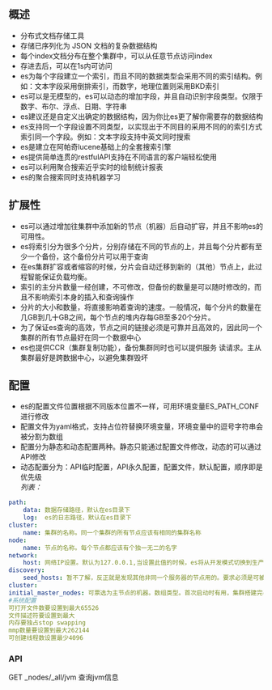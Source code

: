 ## 概述
* 分布式文档存储工具
* 存储已序列化为 JSON 文档的复杂数据结构
* 每个index文档分布在整个集群中，可以从任意节点访问index
* 存进去后，可以在1s内可访问
* es为每个字段建立一个索引，而且不同的数据类型会采用不同的索引结构。例如：文本字段采用倒排索引，而数字，地理位置则采用BKD索引
* es可以是无模型的，es可以动态的增加字段，并且自动识别字段类型。仅限于数字、布尔、浮点、日期、字符串
* es建议还是自定义出确定的数据结构，因为你比es更了解你需要存的数据结构
* es支持同一个字段设置不同类型，以实现出于不同目的采用不同的的索引方式索引同一个字段。例如：文本字段支持中英文同时搜索
* es是建立在阿帕奇lucene基础上的全套搜索引擎
* es提供简单连贯的restfulAPI支持在不同语言的客户端轻松使用
* es可以利用聚合搜索近乎实时的绘制统计报表
* es的聚合搜索同时支持机器学习

## 扩展性
* es可以通过增加往集群中添加新的节点（机器）后自动扩容，并且不影响es的可用性。
* es将索引分为很多个分片，分别存储在不同的节点的上，并且每个分片都有至少一个备份，这个备份分片可以用于查询
* 在es集群扩容或者缩容的时候，分片会自动迁移到新的（其他）节点上，此过程智能保证负载均衡。
* 索引的主分片数量一经创建，不可修改，但备份的数量是可以随时修改的，而且不影响索引本身的插入和查询操作
* 分片的大小和数量，将直接影响着查询的速度。一般情况，每个分片的数量在几GB到几十GB之间，每个节点的堆内存每GB至多20个分片。
* 为了保证es查询的高效，节点之间的链接必须是可靠并且高效的，因此同一个集群的所有节点最好在同一个数据中心
* es也提供CCR（集群复制功能），备份集群同时也可以提供服务 读请求。主从集群最好是跨数据中心，以避免集群毁坏

## 配置
* es的配置文件位置根据不同版本位置不一样，可用环境变量ES_PATH_CONF进行修改
* 配置文件为yaml格式，支持占位符替换环境变量，环境变量中的逗号字符串会被分割为数组
* 配置分为静态和动态配置两种。静态只能通过配置文件修改，动态的可以通过API修改
* 动态配置分为：API临时配置，API永久配置，配置文件，默认配置，顺序即是优先级  
*列表：*
```yaml    
path:  
    data: 数据存储路径，默认在es目录下  
    log:  es的日志路径，默认在es目录下
cluster:
    name: 集群的名称。同一个集群的所有节点应该有相同的集群名称
node:
    name: 节点的名称。每个节点都应该有个独一无二的名字
network:
    host: 网络IP设置。默认为127.0.0.1,当设置此值的时候，es将从开发模式切换到生产模式
discovery: 
    seed_hosts: 暂不了解，反正就是发现其他非同一个服务器的节点用的。要求必须是可被选举为主节点的节点。数组类型
cluster: 
initial_master_nodes: 可票选为主节点的机器。数组类型。首次启动时有用，集群搭建完毕，删除此属性
#系统配置
可打开文件数要设置到最大65526
文件描述符要设置到最大
内存要独占stop swapping
mmp数量要设置到最大262144
可创建线程数设置最少4096


```

### API
GET _nodes/_all/jvm 查询jvm信息
